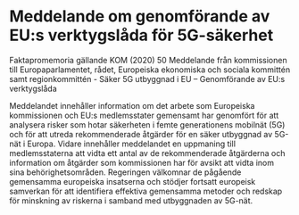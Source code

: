 # Meddelande om genomförande av EU:s verktygslåda för 5G-säkerhet

Faktapromemoria gällande KOM (2020) 50 Meddelande från kommissionen till Europaparlamentet, rådet, Europeiska
ekonomiska och sociala kommittén samt regionkommittén - Säker 5G utbyggnad
i EU – Genomförande av EU:s verktygslåda

Meddelandet innehåller information om det arbete som Europeiska
kommissionen och EU:s medlemsstater gemensamt har genomfört för att analysera risker som hotar säkerheten i femte generationens mobilnät (5G) och för att utreda rekommenderade åtgärder för en säker utbyggnad av 5G-nät i Europa. Vidare innehåller meddelandet en uppmaning till medlemsstaterna att vidta ett antal av de rekommenderade åtgärderna och information om åtgärder som kommissionen har för avsikt att vidta inom sina behörighetsområden. Regeringen välkomnar de pågående gemensamma europeiska insatserna och stödjer fortsatt europeisk samverkan för att identifiera effektiva gemensamma metoder och redskap för minskning av riskerna i samband med utbyggnaden av 5G-nät.
